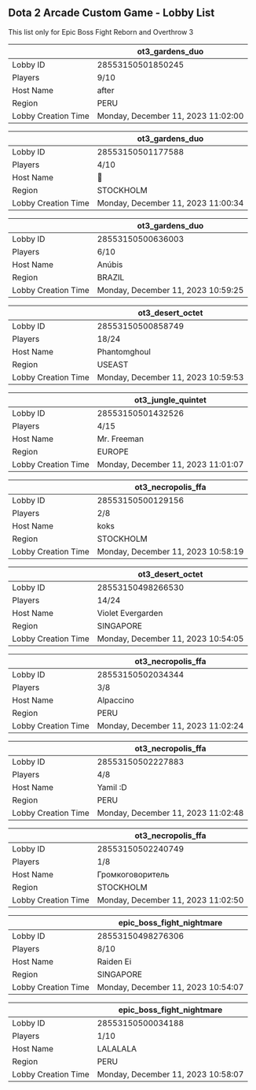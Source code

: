 ## Dota 2 Arcade Custom Game - Lobby List

This list only for Epic Boss Fight Reborn and Overthrow 3

|  | ot3_gardens_duo |
| ------ | ------ |
| Lobby ID | 28553150501850245 |
| Players | 9/10 |
| Host Name | after |
| Region | PERU |
| Lobby Creation Time | Monday, December 11, 2023 11:02:00 |


|  | ot3_gardens_duo |
| ------ | ------ |
| Lobby ID | 28553150501177588 |
| Players | 4/10 |
| Host Name | 𩠑 |
| Region | STOCKHOLM |
| Lobby Creation Time | Monday, December 11, 2023 11:00:34 |


|  | ot3_gardens_duo |
| ------ | ------ |
| Lobby ID | 28553150500636003 |
| Players | 6/10 |
| Host Name | Anúbis |
| Region | BRAZIL |
| Lobby Creation Time | Monday, December 11, 2023 10:59:25 |


|  | ot3_desert_octet |
| ------ | ------ |
| Lobby ID | 28553150500858749 |
| Players | 18/24 |
| Host Name | Phantomghoul |
| Region | USEAST |
| Lobby Creation Time | Monday, December 11, 2023 10:59:53 |


|  | ot3_jungle_quintet |
| ------ | ------ |
| Lobby ID | 28553150501432526 |
| Players | 4/15 |
| Host Name | Mr. Freeman |
| Region | EUROPE |
| Lobby Creation Time | Monday, December 11, 2023 11:01:07 |


|  | ot3_necropolis_ffa |
| ------ | ------ |
| Lobby ID | 28553150500129156 |
| Players | 2/8 |
| Host Name | koks |
| Region | STOCKHOLM |
| Lobby Creation Time | Monday, December 11, 2023 10:58:19 |


|  | ot3_desert_octet |
| ------ | ------ |
| Lobby ID | 28553150498266530 |
| Players | 14/24 |
| Host Name | Violet Evergarden |
| Region | SINGAPORE |
| Lobby Creation Time | Monday, December 11, 2023 10:54:05 |


|  | ot3_necropolis_ffa |
| ------ | ------ |
| Lobby ID | 28553150502034344 |
| Players | 3/8 |
| Host Name | Alpaccino |
| Region | PERU |
| Lobby Creation Time | Monday, December 11, 2023 11:02:24 |


|  | ot3_necropolis_ffa |
| ------ | ------ |
| Lobby ID | 28553150502227883 |
| Players | 4/8 |
| Host Name | Yamil :D |
| Region | PERU |
| Lobby Creation Time | Monday, December 11, 2023 11:02:48 |


|  | ot3_necropolis_ffa |
| ------ | ------ |
| Lobby ID | 28553150502240749 |
| Players | 1/8 |
| Host Name | Громкоговоритель |
| Region | STOCKHOLM |
| Lobby Creation Time | Monday, December 11, 2023 11:02:50 |


|  | epic_boss_fight_nightmare |
| ------ | ------ |
| Lobby ID | 28553150498276306 |
| Players | 8/10 |
| Host Name | Raiden Ei |
| Region | SINGAPORE |
| Lobby Creation Time | Monday, December 11, 2023 10:54:07 |


|  | epic_boss_fight_nightmare |
| ------ | ------ |
| Lobby ID | 28553150500034188 |
| Players | 1/10 |
| Host Name | LALALALA |
| Region | PERU |
| Lobby Creation Time | Monday, December 11, 2023 10:58:07 |


